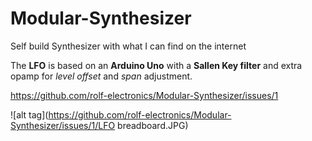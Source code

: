 # Modular-Synthesizer
Self build Synthesizer with what I can find on the internet

The **LFO** is based on an **Arduino Uno** with a **Sallen Key filter** and extra opamp for *level offset* and *span* adjustment.

https://github.com/rolf-electronics/Modular-Synthesizer/issues/1

![alt tag](https://github.com/rolf-electronics/Modular-Synthesizer/issues/1/LFO breadboard.JPG)
